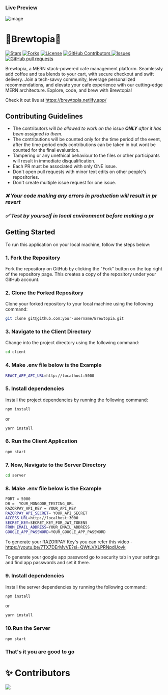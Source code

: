 ### Live Preview
![image](https://github.com/Open-Source-Chandigarh/Brewtopia/assets/98728916/91480dd7-a187-4a10-aae8-fdff9dd22904)


# 🤎Brewtopia🤎
<p align='left'>
 <p align='left'>
    <a href='https://github.com/Open-Source-Chandigarh/Brewtopia/stargazers'><img alt='Stars' src='https://img.shields.io/github/stars/Open-Source-Chandigarh/Brewtopia?color=abc0d3'/></a>
    <a href='https://github.com/Open-Source-Chandigarh/Brewtopia/forks'><img alt='Forks' src='https://img.shields.io/github/forks/Open-Source-Chandigarh/Brewtopia?color=abc0d3'/></a>
    <a href='https://github.com/Open-Source-Chandigarh/Brewtopia/blob/main/LICENSE'><img alt='License' src='https://img.shields.io/github/license/Open-Source-Chandigarh/Brewtopia?color=abc0d3'/></a>
    <a href="https://github.com/Open-Source-Chandigarh/Brewtopia/graphs/contributors">
      <img alt="GitHub Contributors" src="https://img.shields.io/github/contributors/Open-Source-Chandigarh/Brewtopia" />
    </a>
    <a href="https://github.com/Open-Source-Chandigarh/Brewtopia/issues">
      <img alt="Issues" src="https://img.shields.io/github/issues/Open-Source-Chandigarh/Brewtopia?color=0088ff" />
    </a>
    <a href="https://github.com/Open-Source-Chandigarh/Brewtopia/pulls">
      <img alt="GitHub pull requests" src="https://img.shields.io/github/issues-pr/Open-Source-Chandigarh/Brewtopia?color=0088ff" />
    </a>
 </p>
</p>

Brewtopia, a MERN stack-powered cafe management platform. Seamlessly add coffee and tea blends to your cart, with secure checkout and swift delivery. Join a tech-savvy community, leverage personalized recommendations, and elevate your cafe experience with our cutting-edge MERN architecture. Explore, code, and brew with Brewtopia!

Check it out live at https://brewtopia.netlify.app/

## Contributing Guidelines
- The contributors _will be allowed to work on the issue **ONLY** after it has been assigned to them_.
- The contributions will be counted only for the time period of the event, after the time period ends contributions can be taken in but wont be counted for the final evaluation.
- Tampering or any unethical behaviour to the files or other participants will result in immediate disqualification.
- Each PR must be associated with only ONE issue.
- Don't open pull requests with minor text edits on other people's repositories.
- Don't create multiple issue request for one issue.

### _**❌ Your code making any errors in production will result in pr revert**_
### _**✅ Test by yourself in local environment before making a pr**_

## Getting Started

To run this application on your local machine, follow the steps below:

### 1. Fork the Repository

Fork the repository on GitHub by clicking the "Fork" button on the top right of the repository page. This creates a copy of the repository under your GitHub account.

### 2. Clone the Forked Repository

Clone your forked repository to your local machine using the following command:

```bash
git clone git@github.com:your-username/Brewtopia.git
```

### 3. Navigate to the Client Directory

Change into the project directory using the following command:

```bash
cd client
```
### 4. Make .env file below is the Example

```bash
REACT_APP_API_URL=http://localhost:5000
```

### 5. Install dependencies

Install the project dependencies by running the following command:

```bash
npm install
```

or

```bash
yarn install
```

### 6. Run the Client Application

```bash
npm start
```

### 7. Now, Navigate to the Server Directory

```bash
cd server
```

### 8. Make .env file below is the Example

```bash
PORT = 5000
DB =  YOUR_MONGODB_TESTING_URL
RAZORPAY_API_KEY = YOUR_API_KEY
RAZORPAY_API_SECRET= YOUR_API_SECRET
ACCESS_URL=http://localhost:3000
SECRET_KEY=SECRET_KEY_FOR_JWT_TOKENS
FROM_EMAIL_ADDRESS=YOUR_EMAIL_ADDRESS
GOOGLE_APP_PASSWORD=YOUR_GOOGLE_APP_PASSWORD
```

To generate your RAZORPAY Key's you can refer this video - https://youtu.be/7TX7DErMvVE?si=QWtLVXLPRNpdUovk

To generate your google app password go to security tab in your settings and find app passwords and set it there.

### 9. Install dependencies

Install the server dependencies by running the following command:

```bash
npm install
```

or

```bash
yarn install
```

### 10.Run the Server

```bash
npm start
```

### That's it you are good to go

# ✨ Contributors

<a href="https://github.com/Open-Source-Chandigarh/Brewtopia/graphs/contributors">
  <img src="https://contrib.rocks/image?repo=Open-Source-Chandigarh/Brewtopia" />
</a>
